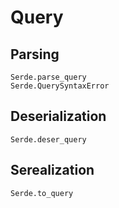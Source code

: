 # Query

## Parsing

```@docs
Serde.parse_query
Serde.QuerySyntaxError
```

## Deserialization

```@docs
Serde.deser_query
```

## Serealization

```@docs
Serde.to_query
```